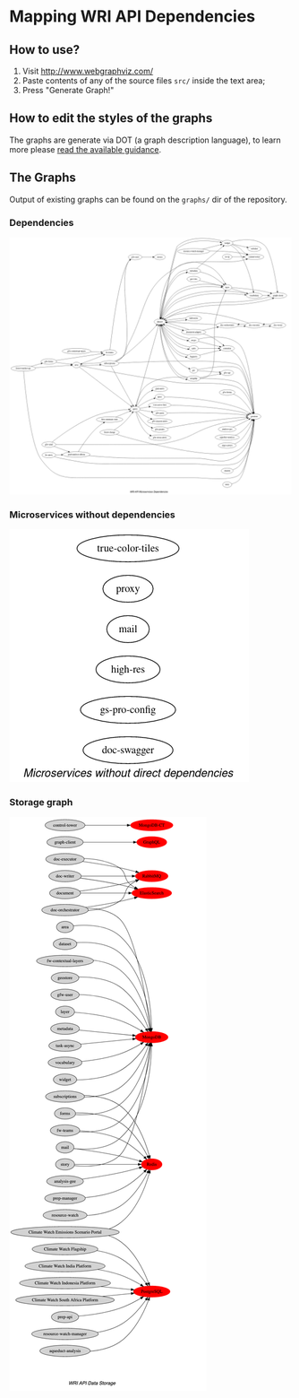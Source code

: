 # Mapping WRI API Dependencies

## How to use?

1. Visit http://www.webgraphviz.com/
2. Paste contents of any of the source files `src/` inside the text area;
3. Press "Generate Graph!"

## How to edit the styles of the graphs

The graphs are generate via DOT (a graph description language), to learn more
please [read the available guidance](https://www.graphviz.org/pdf/dotguide.pdf).

## The Graphs

Output of existing graphs can be found on the `graphs/` dir of the repository.

### Dependencies

![Dependencies graph](/graphs/dependencies_graph.png?raw=true "Dependencies Graph")

### Microservices without dependencies

![Microservices without dependencies](/graphs/no_dependencies_graph.png?raw=true "MS Without Dependencies Graph")

### Storage graph

![Storage Graph](/graphs/storage_graph.png?raw=true "Storage Graph")
